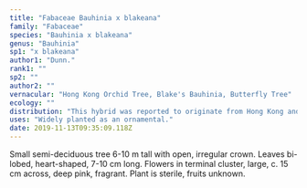```yaml
---
title: "Fabaceae Bauhinia x blakeana"
family: "Fabaceae"
species: "Bauhinia x blakeana"
genus: "Bauhinia"
sp1: "x blakeana"
author1: "Dunn."
rank1: ""
sp2: ""
author2: ""
vernacular: "Hong Kong Orchid Tree, Blake's Bauhinia, Butterfly Tree"
ecology: ""
distribution: "This hybrid was reported to originate from Hong Kong and widely planted in the tropics."
uses: "Widely planted as an ornamental."
date: 2019-11-13T09:35:09.118Z
---
```

Small semi-deciduous tree 6-10 m tall with open, irregular crown. Leaves bi-lobed, heart-shaped, 7-10 cm long. Flowers in terminal cluster, large, c. 15 cm across, deep pink, fragrant. Plant is sterile, fruits unknown.